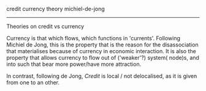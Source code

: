 credit currency theory michiel-de-jong
- --
Theories on credit vs currency

Currency is that which flows, which functions in 'currents'.
Following Michiel de Jong, this is the property that is the reason for the disassociation that materialises because of currency in economic interaction.
It is also the property that allows currency to flow out of ('weaker'?) system( node)s, and into such that bear more power/have more attraction.

In contrast, following de Jong, *Credit* is local / not delocalised, as it is given from one to an other.